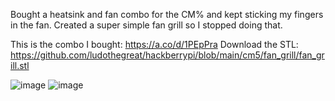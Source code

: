 Bought a heatsink and fan combo for the CM% and kept sticking my fingers in the fan. Created a super simple fan grill so I stopped doing that. 

This is the combo I bought: https://a.co/d/1PEpPra
Download the STL: https://github.com/ludothegreat/hackberrypi/blob/main/cm5/fan_grill/fan_grill.stl

![image](https://github.com/user-attachments/assets/5b46438f-b224-4582-971c-9a142699dd3a)
![image](https://github.com/user-attachments/assets/f56788a4-3c04-46ce-8c47-646e484bf563)
